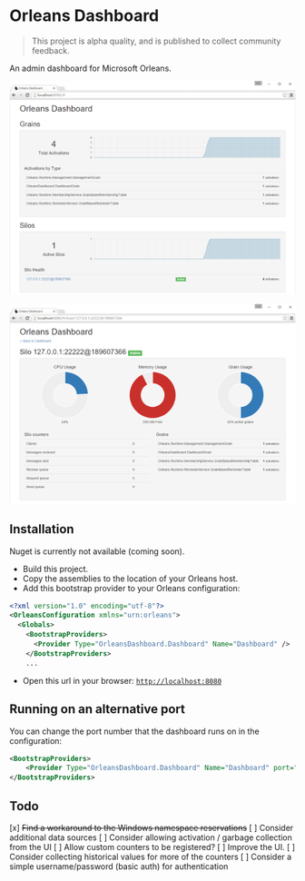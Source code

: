 # Orleans Dashboard

> This project is alpha quality, and is published to collect community feedback.

An admin dashboard for Microsoft Orleans.

![](screenshots/dashboard.png)

![](screenshots/silo.png)

## Installation

Nuget is currently not available (coming soon).

* Build this project.
* Copy the assemblies to the location of your Orleans host.
* Add this bootstrap provider to your Orleans configuration:

```xml
<?xml version="1.0" encoding="utf-8"?>
<OrleansConfiguration xmlns="urn:orleans">
  <Globals>
    <BootstrapProviders>
      <Provider Type="OrleansDashboard.Dashboard" Name="Dashboard" />
    </BootstrapProviders>
    ...
```

* Open this url in your browser: [`http://localhost:8080`](http://localhost:8080)

## Running on an alternative port

You can change the port number that the dashboard runs on in the configuration:

```xml
<BootstrapProviders>
    <Provider Type="OrleansDashboard.Dashboard" Name="Dashboard" port="1234" />
</BootstrapProviders>
```

## Todo

[x] ~~Find a workaround to the Windows namespace reservations~~
[ ] Consider additional data sources
[ ] Consider allowing activation / garbage collection from the UI
[ ] Allow custom counters to be registered?
[ ] Improve the UI.
[ ] Consider collecting historical values for more of the counters
[ ] Consider a simple username/password (basic auth) for authentication
